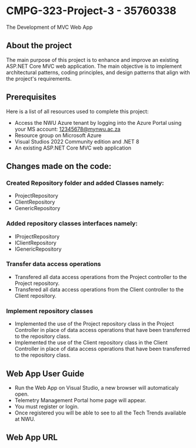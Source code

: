 # CMPG-323-Project-3 - 35760338
The Development of MVC Web App

## About the project
The main purpose of this project is to enhance and improve an existing ASP.NET Core MVC web application. The main objective is to implement architectural patterns, coding principles, and design patterns that align with the project's requirements.

## Prerequisites
Here is a list of all resources used to complete this project:
+ Access the NWU Azure tenant by logging into the Azure Portal using your MS account: 12345678@mynwu.ac.za
+ Resource group on Microsoft Azure
+ Visual Studios 2022 Community edition and .NET 8
+ An existing ASP.NET Core MVC web application

## Changes made on the code:
### Created Repository folder and added Classes namely:
+ ProjectRepository
+ ClientRepository
+ GenericRepository

### Added repository classes interfaces namely:
+ IProjectRepository
+ IClientRepository
+ IGenericRepository

### Transfer data access operations
+ Transfered all data access operations from the Project controller to the Project repository.
+ Transfered all data access operations from the Client controller to the Client repository.

### Implement repository classes
+ Implemented the use of the Project repository class in the Project Controller in place of data access operations that have been transferred to the repository class.
+ Implemented the use of the Client repository class in the Client Controller in place of data access operations that have been transferred to the repository class.

## Web App User Guide
+ Run the Web App on Visual Studio, a new browser will automaticaly open.
+ Telemetry Management Portal home page will appear.
+ You must register or login.
+ Once registered you will be able to see to all the Tech Trends available at NWU.

## Web App URL

